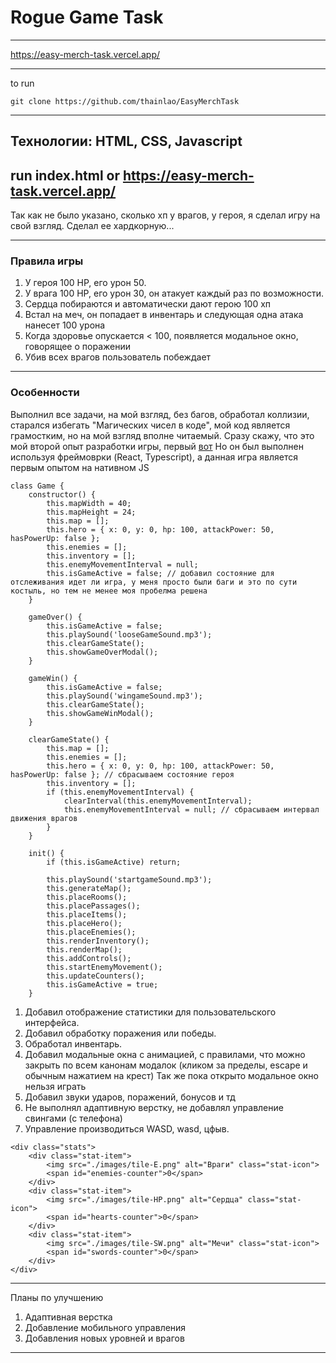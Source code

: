 # Rogue Game Task

---

https://easy-merch-task.vercel.app/

---

to run 
```
git clone https://github.com/thainlao/EasyMerchTask
```

---
Технологии: HTML, CSS, Javascript
---
run index.html 
or https://easy-merch-task.vercel.app/
---
Так как не было указано, сколько хп у врагов, у героя, я сделал игру на свой взгляд.
Сделал ее хардкорную...

---

### Правила игры
1. У героя 100 HP, его урон 50.
2. У врага 100 HP, его урон 30, он атакует каждый раз по возможности.
3. Сердца побираются и автоматически дают герою 100 хп
4. Встал на меч, он попадает в инвентарь и следующая одна атака нанесет 100 урона
5. Когда здоровье опускается < 100, появляется модальное окно, говорящее о поражении
6. Убив всех врагов пользователь побеждает

---

### Особенности

Выполнил все задачи, на мой взгляд, без багов, обработал коллизии, старался избегать "Магических чисел в коде", мой код является грамостким, но на мой взгляд вполне читаемый.
Сразу скажу, что это мой второй опыт разработки игры, первый [вот](https://thainlao.github.io/2048/) 
Но он был выполнен используя фреймоврки (React, Typescript), а данная игра является первым опытом на нативном JS
```
class Game {
    constructor() {
        this.mapWidth = 40;
        this.mapHeight = 24;
        this.map = [];
        this.hero = { x: 0, y: 0, hp: 100, attackPower: 50, hasPowerUp: false };
        this.enemies = [];
        this.inventory = [];
        this.enemyMovementInterval = null;
        this.isGameActive = false; // добавил состояние для отслеживания идет ли игра, у меня просто были баги и это по сути костыль, но тем не менее моя пробелма решена
    }

    gameOver() {
        this.isGameActive = false;
        this.playSound('looseGameSound.mp3');
        this.clearGameState();
        this.showGameOverModal();
    }

    gameWin() {
        this.isGameActive = false;
        this.playSound('wingameSound.mp3');
        this.clearGameState();
        this.showGameWinModal();
    }

    clearGameState() {
        this.map = [];
        this.enemies = [];
        this.hero = { x: 0, y: 0, hp: 100, attackPower: 50, hasPowerUp: false }; // сбрасываем состояние героя
        this.inventory = [];
        if (this.enemyMovementInterval) {
            clearInterval(this.enemyMovementInterval);
            this.enemyMovementInterval = null; // сбрасываем интервал движения врагов
        }
    }

    init() {
        if (this.isGameActive) return;

        this.playSound('startgameSound.mp3');
        this.generateMap();
        this.placeRooms();
        this.placePassages();
        this.placeItems();
        this.placeHero();
        this.placeEnemies();
        this.renderInventory();
        this.renderMap();
        this.addControls();
        this.startEnemyMovement();
        this.updateCounters();
        this.isGameActive = true;
    }
```

1. Добавил отображение статистики для пользовательского интерфейса.
2. Добавил обработку поражения или победы.
3. Обработал инвентарь.
4. Добавил модальные окна с анимацией, с правилами, что можно закрыть по всем канонам модалок (кликом за пределы, escape и обычным нажатием на крест) Так же пока открыто модальное окно нельзя играть
5. Добавил звуки ударов, поражений, бонусов и тд
6. Не выполнял адаптивную верстку, не добавлял управление свингами (с телефона)
7. Управление производиться WASD, wasd, цфыв.

```
<div class="stats">
	<div class="stat-item">
		<img src="./images/tile-E.png" alt="Враги" class="stat-icon">
		<span id="enemies-counter">0</span>
	</div>
	<div class="stat-item">
		<img src="./images/tile-HP.png" alt="Сердца" class="stat-icon">
		<span id="hearts-counter">0</span>
	</div>
	<div class="stat-item">
		<img src="./images/tile-SW.png" alt="Мечи" class="stat-icon">
		<span id="swords-counter">0</span>
	</div>
</div>
```

---
Планы по улучшению 
1. Адаптивная верстка
2. Добавление мобильного управления
3. Добавления новых уровней и врагов
---
